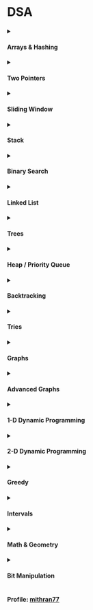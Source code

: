 # DSA

<details>
<summary><h4>Arrays & Hashing</h4></summary>
<ul>
<li><b>🟩 <a href="https://leetcode.com/problems/contains-duplicate/" target="_blank">Contains Duplicate</a></b> <code>Add chars to HashSet while iterating. If already present, return True</code><br>
<a href="dsa/python/ArraysAndHashing/contains-duplicate.py">python</a> | 
<a href="golang/ArraysAndHashing/contains-duplicate.go">go</a>
</li>
<li><b>🟩 <a href="https://leetcode.com/problems/valid-anagram/" target="_blank">Valid Anagram</a></b> <code>If lengths of s and t are not same, return False. Use counter(HashMap) to track character frequencies by incrementing for characters in s and decrementing for those in t. if any counts are not zero, return False; otherwise, return True</code><br>
<a href="dsa/python/ArraysAndHashing/valid-anagram.py">python</a> |
<a href="golang/ArraysAndHashing/valid-anagram.go">go</a> 
</li>
<li><b>🟩 <a href="https://leetcode.com/problems/two-sum/" target="_blank">Two Sum</a></b> <code>Store difference between the target and each number (target - num) in a HashMap with the current index as value. If the required value is already in the HashMap, return a list of indices of the pair that is found</code><br>
<a href="dsa/python/ArraysAndHashing/two-sum.py">python</a> |
<a href="golang/ArraysAndHashing/two-sum.go">go</a> 
</li>
<li><b>🟧 <a href="https://leetcode.com/problems/group-anagrams/" target="_blank">Group Anagrams</a></b> <code>Use a HashMap with char_count[26] tuples as keys, appending words that match the count. Finally, return the HashMap's values.</code><br>
<a href="dsa/python/ArraysAndHashing/group-anagrams.py">python</a> |
<a href="golang/ArraysAndHashing/group-anagrams.go">go</a> 
</li>
<li><b>🟧 <a href="https://leetcode.com/problems/top-k-frequent-elements/" target="_blank">Top K Frequent Elements</a></b> <code>First create a num_count HashMap, from which create an ordered map of counts with corresponding numbers (List[List]). Iterate in reverse, appending numbers to the result, and return when enough values are collected.</code><br>
<a href="dsa/python/ArraysAndHashing/top-k-frequent-elements.py">python</a> |
<a href="golang/ArraysAndHashing/top-k-frequent-elements.go">go</a> 
</li>
<li><b>🟧 <a href="https://neetcode.io/problems/string-encode-and-decode" target="_blank">Encode and Decode Strings</a></b> <code>Use the format < len#word > for encoding. To decode, use two pointers and two while loops to read the length, then append the word slice to the result</code><br>
<a href="dsa/python/ArraysAndHashing/encode-and-decode-strings.py">python</a>
</li>
<li><b>🟧 <a href="https://leetcode.com/problems/product-of-array-except-self/" target="_blank">Product of Array Except Self</a></b> <code>Initialize prod = 1. Loop L-R. First update ans array, ans[i] *= prod. Then update prod, prod *= nums[i], to use in the next iteration. Repeat the process R-L.</code><br>
<a href="dsa/python/ArraysAndHashing/product-of-array-except-self.py">python</a>
</li>
<li><b>🟧 <a href="https://leetcode.com/problems/valid-sudoku/" target="_blank">Valid Sudoku</a></b> <code>Create 3 HashMaps of hash sets for- rows, cols & squares. For squares, use tuple (i // 3, j // 3) as the key. If duplicate in any of the 3 hashsets return False, otherwise add to all 3 maps. Return True at the end</code><br>
<a href="dsa/python/ArraysAndHashing/valid-sudoku.py">python</a>
</li>
<li><b>🟧 <a href="https://leetcode.com/problems/longest-consecutive-sequence/" target="_blank">Longest Consecutive Sequence</a></b> <code>Convert nums to a set. For each number, check if num-1 is present (indicating the start of a sequence). If yes, iteratively check until there are no more num+1 elements in the set. Then update the longest sequence length.</code><br>
<a href="dsa/python/ArraysAndHashing/longest-consecutive-sequence.py">python</a>
</li>
</ul>
</details>

<details>
<summary><h4>Two Pointers</h4></summary>
<ul>
<li><b>🟩 <a href="https://leetcode.com/problems/valid-palindrome/" target="_blank">Valid Palindrome</a></b> <code>Iterate with L & R pointers, skip invalid characters with ASCII range checks, compare in lowercase, finally return True if no mismatches found</code><br>
<a href="dsa/python/TwoPointer/valid-palindrome.py">python</a> | 
<a href="golang/TwoPointer/valid-palindrome.go">go</a>
</li>
<li><b>🟧 <a href="https://leetcode.com/problems/container-with-most-water/" target="_blank">Container With Most Water</a></b> <code>Iterate with L & R pointers, calculate the current area and update max_area if larger, then move pointer with the lower height</code><br>
<a href="dsa/python/TwoPointer/container-with-most-water.py">python</a>
</li>
<li><b>🟧 <a href="https://leetcode.com/problems/two-sum-ii-input-array-is-sorted/" target="_blank">Two Sum II</a></b> <code>Iterate with L & R pointers, adjust pointers based on cur_sum relative to target, and return indices if they match</code><br>
<a href="dsa/python/TwoPointer/two-sum-ii-input-array-is-sorted.py">python</a>
</li>
<li><b>🟥 <a href="https://leetcode.com/problems/3sum/" target="_blank">3Sum</a></b> <code>Sort the array and iterate through nums, skipping duplicates. For each nums[i], set target = -nums[i] and iterate using L & R pointers to find pairs that sum to the target. Add indices on a match, and skip duplicates for L followed by R pointers</code><br>
<a href="dsa/python/TwoPointer/3sum.py">python</a>
</li>
</ul>
</details>

<details>
<summary><h4>Sliding Window</h4></summary>
<blockquote>
<a href="https://leetcode.com/problems/frequency-of-the-most-frequent-element/solutions/1175088/C++-Maximum-Sliding-Window-Cheatsheet-Template/">Template</a>
</blockquote>
<ul>
<li><b>🟩 <a href="https://leetcode.com/problems/best-time-to-buy-and-sell-stock/" target="_blank">Best Time to Buy and Sell Stock</a></b> <code>Set buy to prices[0], iterate through prices calculating profit, and update if larger</code><br>
<a href="dsa/python/SlidingWindow/best-time-to-buy-and-sell-stock.py">python</a> | 
<a href="golang/SlidingWindow/best-time-to-buy-and-sell-stock.go">go</a>
</li>
<li><b>🟧 <a href="https://leetcode.com/problems/longest-substring-without-repeating-characters/" target="_blank">Longest Substring Without Repeating Characters</a></b> <code>Initialize L pointer to 0. Iterate over s, adding characters to a charSet. If duplicate is found, remove characters from left until duplicate is gone. Continuously update longest substring and return it at end</code><br>
<a href="dsa/python/SlidingWindow/longest-substring-without-repeating-characters.py">python</a>
</li>
<li><b>🟧 <a href="https://leetcode.com/problems/longest-repeating-character-replacement/" target="_blank">Longest Repeating Character Replacement</a></b> <code>Set L = 0 and iterate R through s, tracking the max frequency of any character by comparing against the current character count. Adjust L & char frequencies in window while the count of other characters exceeds k using maxf. Continuously update longest substring with repetitions and return it at end</code><br>
<a href="dsa/python/SlidingWindow/longest-repeating-character-replacement.py">python</a>
</li>
<li><b>🟥 <a href="https://leetcode.com/problems/minimum-window-substring/" target="_blank">Minimum Window Substring</a></b> <code>Use 2 HashMaps to track char counts in s and t, and initialize have to 0. Loop through s, updating window counts and incrementing have when (window[c] == count_t[c]). Loop while (have == len(count_t)), if current window is smaller than ans_len, update ans and ans_len. Slide l right, adjusting window[s[l]] & have if window count goes below count_t. Return ans</code><br>
<a href="dsa/python/SlidingWindow/minimum-window-substring.py">python</a>
</li>
<li><b>🟥 <a href="https://leetcode.com/problems/sliding-window-maximum/" target="_blank">Sliding Window Maximum</a></b> <code></code><br>
<a href="dsa/python/SlidingWindow/sliding-window-maximum.py">python</a>
</li>
</ul>
</details>

<details>
<summary><h4>Stack</h4></summary>
<ul>
<li><b>🟩 <a href="https://leetcode.com/problems/valid-parentheses/" target="_blank">Valid Parentheses</a></b> <code>Use a HashMap {')': '('}. Iterate through the string: append open brackets to stack. For closing brackets, return False if the stack is empty or there's a mismatch with stack.pop(). At the end, return whether the stack is empty</code><br>
<a href="dsa/python/Stack/valid-parentheses.py">python</a> | 
<a href="golang/Stack/valid-parentheses.go">go</a>
</li>
<li><b>🟧 <a href="https://leetcode.com/problems/min-stack/" target="_blank">Min Stack</a></b> <code>Use 2 stacks: one for values and one to keep track of the minimum value so far (min_stack). During each insert, push the current minimum onto min_stack.</code><br>
<a href="dsa/python/Stack/min-stack.py">python</a>
</li>
<li><b>🟧 <a href="https://leetcode.com/problems/evaluate-reverse-polish-notation/" target="_blank">Evaluate Reverse Polish Notation</a></b> <code>Use a stack to store operands. When an operator is encountered, pop the last two operands, perform the operation in the correct order, and push the result back onto the stack. At the end, return the last value in the stack</code><br>
<a href="dsa/python/Stack/evaluate-reverse-polish-notation.py">python</a>
</li>
<li><b>🟧 <a href="https://leetcode.com/problems/generate-parentheses/" target="_blank">Generate Parentheses</a></b> <code>Use stack to store braces while generating valid combinations. Define dfs to recursively explore paths, skipping invalid paths based on counts of open & close brackets. Append stack content to the results when both counts equal n. If (o_cnt < n), add opening bracket, call dfs, then backtrack. If (c_cnt < o_cnt), add closing bracket, call dfs, then backtrack again. Return ans finally</code><br>
<a href="dsa/python/Stack/generate-parentheses.py">python</a>
</li>
<li><b>🟧 <a href="https://leetcode.com/problems/daily-temperatures/" target="_blank">Daily Temperatures</a></b> <code>Initialize ans array with 0's. Iterate through temperatures, while using a monotonically decreasing stack to store element index. While (temperature[i] > temperature[stack[top]]), pop from stack and update ans[stack_index] with difference between indices.</code><br>
<a href="dsa/python/Stack/daily-temperatures.py">python</a>
</li>
<li><b>🟧 <a href="https://leetcode.com/problems/car-fleet/" target="_blank">Car Fleet</a></b> <code>Sort (position, speed) pairs by position in ascending order. Iterate through pairs in reverse. For each car, calculate time to reach target; if this time <= the time at top of the stack, it joins the same fleet. Otherwise, add it to the stack. Finally, return the stack’s length as number of fleets</code><br>
<a href="dsa/python/Stack/car-fleet.py">python</a>
</li>
<li><b>🟥 <a href="https://leetcode.com/problems/largest-rectangle-in-histogram/" target="_blank">Largest Rectangle In Histogram</a></b> <code>Maintain a monotonically increasing stack (start, height). Iterate through heights, when a smaller element is found, pop all taller elements from the stack, processing their contribution to max_area and mark the start index of the current element as the last popped pushing current element onto the stack. Run an additional loop for remaining elements in the stack, calculating their heights wrt len(heights), updating max_area. Finally return max_area</code><br>
<a href="dsa/python/Stack/largest-rectangle-in-histogram.py">python</a>
</li>
</ul>
</details>

<details>
<summary><h4>Binary Search</h4></summary>
<blockquote>
<a href="https://leetcode.com/discuss/study-guide/786126/Python-Powerful-Ultimate-Binary-Search-Template.-Solved-many-problems">Template</a>
</blockquote>
<ul>
<li><b>🟩 <a href="https://leetcode.com/problems/binary-search/" target="_blank">Binary Search</a></b> <code>Use 3 pointers: l, r & mid. Compare the mid value with the target and either move the window left/right or return the index if found.</code><br>
<a href="dsa/python/BinarySearch/binary-search.py">python</a> | 
<a href="golang/BinarySearch/binary-search.go">go</a>
</li>
<li><b>🟩 <a href="https://leetcode.com/problems/first-bad-version/" target="_blank">First Bad Version</a></b> <code></code><br>
<a href="dsa/python/BinarySearch/first-bad-version.py">python</a>
</li>
<li><b>🟩 <a href="https://leetcode.com/problems/sqrtx/" target="_blank">Sqrt(x)</a></b> <code></code><br>
<a href="dsa/python/BinarySearch/first-bad-version.py">python</a>
</li>
<li><b>🟩 <a href="https://leetcode.com/problems/sqrtx/" target="_blank">Sqrt(x)</a></b> <code></code><br>
<a href="dsa/python/BinarySearch/first-bad-version.py">python</a>
</li>
<li><b>🟧 <a href="https://leetcode.com/problems/search-a-2d-matrix/" target="_blank">Search a 2D Matrix</a></b> <code>Use binary search to find row, where the target may lie based on row boundaries. If the target isn’t within any of the row ranges, return False. Otherwise, set the row to the last calculated midpoint and perform a binary search within that row for the target</code><br>
<a href="dsa/python/BinarySearch/search-a-2d-matrix.py">python</a>
</li>
<li><b>🟧 <a href="https://leetcode.com/problems/koko-eating-bananas/" target="_blank">Koko Eating Bananas</a></b> <code>Use binary search between 1 and max(piles) to find the minimum eating speed. If a solution meets the hours constraint ℎ, try smaller speeds to minimize further. Return the last speed that satisfies the condition</code><br>
<a href="dsa/python/BinarySearch/koko-eating-bananas.py">python</a>
</li>
<li><b>🟧 <a href="https://leetcode.com/problems/find-minimum-in-rotated-sorted-array/" target="_blank">Find Minimum in Rotated Sorted Array</a></b> <code>Initialize l and r to the start and end. Update ans, as min(ans, nums[mid]). If nums[mid] > nums[r], move window right; otherwise, move window left. Return min(nums[l], ans)</code><br>
<a href="dsa/python/BinarySearch/find-minimum-in-rotated-sorted-array.py">python</a>
</li>
<li><b>🟧 <a href="https://leetcode.com/problems/search-in-rotated-sorted-array/" target="_blank">Search in Rotated Sorted Array</a></b> <code>Use 3 pointers l, r, mid. mid will be apart of either left sorted or right sorted portions. If target is in range of sorted portion then search it, otherwise search other half</code><br>
<a href="dsa/python/BinarySearch/search-in-rotated-sorted-array.py">python</a>
</li>
<li><b>🟧 <a href="https://leetcode.com/problems/time-based-key-value-store/" target="_blank">Time Based Key Value Store</a></b> <code>Use a HashMap to store each key's list of [value, timestamp] pairs. For set, append the pair; for get, use binary search to find the most recent value with a timestamp ≤ the query using the concept of a running result that contains the most recent value found so far. Return it at the end</code><br>
<a href="dsa/python/BinarySearch/time-based-key-value-store.py">python</a>
</li>
<li><b>🟥 <a href="https://leetcode.com/problems/median-of-two-sorted-arrays/" target="_blank">Median of Two Sorted Arrays</a></b> <code></code><br>
<a href="">python</a>
</li>
</ul>
</details>

<details>
<summary><h4>Linked List</h4></summary>
<ul>
<li><b>🟩 <a href="https://leetcode.com/problems/reverse-linked-list/" target="_blank">Reverse Linked List</a></b> <code>Initialize prev, cur = None, head. Iterate through the list, updating prev and cur. At the end, return prev as the new head</code><br>
<a href="dsa/python/LinkedList/reverse-linked-list/reverse-linked-list.py">python</a> | 
<a href="golang/LinkedList/reverse-linked-list.go">go</a>
</li>
<li><b>🟩 <a href="https://leetcode.com/problems/merge-two-sorted-lists/" target="_blank">Merge Two Sorted Lists</a></b> <code>Create an empty node cur with a pointer res. Iterate while both list1 and list2 are not None, adding the node with the lower value to cur. Then if either list is None, append the other list. Finally, return res.next</code><br>
<a href="dsa/python/LinkedList/merge-two-sorted-lists/merge-two-sorted-lists.py">python</a> | 
<a href="golang/LinkedList/merge-two-sorted-lists.go">go</a>
</li>
<li><b>🟩 <a href="https://leetcode.com/problems/linked-list-cycle/" target="_blank">Linked List Cycle</a></b> <code>Initialize f & s pointers to head. Iterate while f and f.next exist, moving f by 2 and s by 1. If they are equal, return True; otherwise, return False</code><br>
<a href="dsa/python/LinkedList/linked-list-cycle.py">python</a> | 
<a href="golang/LinkedList/linked-list-cycle.go">go</a>
</li>
<li><b>🟩 <a href="https://leetcode.com/problems/middle-of-the-linked-list/" target="_blank">Middle of the Linked List</a></b> <code>Use s & f pointing to head. Use loop condition, f and f.next. Run them like tortoise & hare. Return s</code><br>
<a href="dsa/python/LinkedList/middle-of-the-linked-list.py">python</a>
</li>
<li><b>🟩 <a href="https://leetcode.com/problems/palindrome-linked-list/" target="_blank">Palindrome Linked List</a></b> <code>Go to left center. Reverse 2nd half. Compare both from beginning (No need to compare remaining element as it will be middle)</code><br>
<a href="dsa/python/LinkedList/palindrome-linked-list.py">python</a>
</li>
<li><b>🟧 <a href="https://leetcode.com/problems/reorder-list/" target="_blank">Reorder List</a></b> <code>Move the s pointer to the center of the list while ensuring f.next exists. Set s.next as the start of the second half, then set s.next to None to end the first half. Reverse the second list, then use 2 temp variables to merge both halves.</code><br>
<a href="dsa/python/LinkedList/reorder-list.py">python</a>
</li>
<li><b>🟧 <a href="https://leetcode.com/problems/remove-nth-node-from-end-of-list/" target="_blank">Remove Nth Node From End of List</a></b> <code>Create a dummy node pointing to head and assign it to l. Assign r to head and move r forward n times. Then, move both pointers until r reaches the end. Set l.next.next to l.next and return dummy.next</code><br>
<a href="dsa/python/LinkedList/remove-nth-node-from-end-of-list.py">python</a>
</li>
<li><b>🟧 <a href="https://leetcode.com/problems/copy-list-with-random-pointer/" target="_blank">Copy List with Random Pointer</a></b> <code>First, create a map to store the deep copies of each node. Traverse the original linked list, creating deep copies of all nodes. Then, traverse it again to set the next and random pointers for the copied nodes using the map. Finally, return the deep copy of the head node from the map</code><br>
<a href="dsa/python/LinkedList/copy-list-with-random-pointer.py">python</a>
</li>
<li><b>🟧 <a href="https://leetcode.com/problems/add-two-numbers/" target="_blank">Add Two Numbers</a></b> <code>Traverse both input lists using a dummy node and maintain a carry. For each node, sum values and carry, add the remainder to the result list. Continue until both lists are exhausted, handling any leftover carry by adding an extra node. Return dummy.next as the final result</code><br>
<a href="dsa/python/LinkedList/add-two-numbers.py">python</a>
</li>
<li><b>🟧 <a href="https://leetcode.com/problems/lru-cache/" target="_blank">LRU Cache</a></b> <code>Utilize a HashMap for quick value access and a doubly linked list (DLL) to track the order of usage. The DLL has two dummy nodes marking the LRU (left) and MRU (right). For put operations, the DLL functions like a queue, while get operations involve moving nodes to the MRU side, introducing extra complexity</code><br>
<a href="dsa/python/LinkedList/lru-cache.py">python</a>
</li>
<li><b>🟥 <a href="https://leetcode.com/problems/merge-k-sorted-lists/" target="_blank">Merge k Sorted Lists</a></b> <code>Create mergeLists() to merge two lists. While len(lists) > 1, run an inner loop to merge two lists at a time, append the result to mergedLists, and assign mergedLists to lists. Finally, return lists[0]</code><br>
<a href="dsa/python/LinkedList/merge-k-sorted-lists.py">python</a>
</li>
<li><b>🟥 <a href="https://leetcode.com/problems/reverse-nodes-in-k-group/" target="_blank">Reverse Nodes in k-Group</a></b> <code>Use slow (s) and fast (f) pointers to traverse the list with an index counter i. When i is a multiple of k, disconnect f and move it forward. Reverse the sublist from s to f and connect it to the previous tail. Update prev_tail and start the next group from s. After traversal, connect any remaining nodes and return the modified list starting from dummy.next</code><br>
<a href="dsa/python/LinkedList/reverse-nodes-in-k-group.py">python</a>
</li>
</ul>
</details>

<details>
<summary><h4>Trees</h4></summary>
<blockquote>
<a href="https://leetcode.com/discuss/study-guide/1820334/Become-Master-in-Tree">Refresher</a>
</blockquote>
<ul>
<li><b>🟩 <a href="https://leetcode.com/problems/binary-tree-preorder-traversal/" target="_blank">Binary Tree Preorder Traversal</a></b> <code></code><br>
<a href="dsa/python/Trees/binary-tree-preorder-traversal.py">python</a>
</li>
<li><b>🟩 <a href="https://leetcode.com/problems/binary-tree-inorder-traversal/" target="_blank"></a></b> <code>Binary Tree Inorder Traversal</code><br>
<a href="dsa/python/Trees/binary-tree-inorder-traversal.py">python</a>
</li>
<li><b>🟩 <a href="https://leetcode.com/problems/invert-binary-tree/" target="_blank">Invert Binary Tree</a></b> <code>Traverse via dfs(). If node exists, replace left and right. Call dfs(left), then dfs(right)</code><br>
<a href="dsa/python/Trees/invert-binary-tree.py">python</a>
</li>
<li><b>🟩 <a href="https://leetcode.com/problems/maximum-depth-of-binary-tree/" target="_blank">Maximum Depth of Binary Tree</a></b> <code>Use recursive DFS with a leaf case returning 0. At each step, return 1 + the max height of the left and right subtrees</code><br>
<a href="dsa/python/Trees/maximum-depth-of-binary-tree.py">python</a>
</li>
<li><b>🟩 <a href="https://leetcode.com/problems/diameter-of-binary-tree/" target="_blank">Diameter of Binary Tree</a></b> <code>Use a maxHeight function, while before returning the height, maintain the calculate the diameter (l_height+r_height) and update max_diameter. Finally return max_diameter</code><br>
<a href="dsa/python/Trees/diameter-of-binary-tree.py">python</a>
</li>
<li><b>🟩 <a href="https://leetcode.com/problems/diameter-of-binary-tree/" target="_blank">Balanced Binary Tree</a></b> <code>Perform post order dfs, return -1 if subtree is not balanced. </code><br>
<a href="dsa/python/Trees/balanced-binary-tree.py">python</a>
</li>
<li><b>🟩 <a href="https://leetcode.com/problems/same-tree/" target="_blank">Same Tree</a></b> <code>For base cases, return True if both nodes are None. If either is None or values don’t match, return False. In the recursive case, return fn(left) and fn(right)</code><br>
<a href="dsa/python/Trees/same-tree.py">python</a>
</li>
<li><b>🟩 <a href="https://leetcode.com/problems/subtree-of-another-tree/" target="_blank">Subtree of Another Tree</a></b> <code>Create a separate fn isSameTree() and perform BFS on the root. At each node, if isSameTree(node, subTree) return True. Finally if no same trees were found, return False</code><br>
<a href="dsa/python/Trees/subtree-of-another-tree.py">python</a>
</li>
<li><b>🟧 <a href="https://leetcode.com/problems/lowest-common-ancestor-of-a-binary-search-tree/" target="_blank">Lowest Common Ancestor of a Binary Search Tree</a></b> <code>While True: if root.val > p and q, move left. If root.val < p and q, move right. Otherwise, if root lies between p and q or equals p or q, return root</code><br>
<a href="dsa/python/Trees/lowest-common-ancestor.py">python</a>
</li>
<li><b>🟧 <a href="https://leetcode.com/problems/binary-tree-level-order-traversal/" target="_blank">Binary Tree Level Order Traversal</a></b> <code>Add root to a Q. While the Q is not empty, initialize a level array. Run an inner loop for len(Q), adding node.val to level and left & right children back to the Q. If level is not empty, add it to res. Finally, return res</code><br>
<a href="dsa/python/Trees/binary-tree-level-order-traversal.py">python</a>
</li>
<li><b>🟧 <a href="https://leetcode.com/problems/binary-tree-level-order-traversal/" target="_blank">Binary Tree Right Side View</a></b> <code></code><br>
<a href="dsa/python/Trees/binary-tree-right-side-view.py">python</a>
</li>
<li><b>🟧 <a href="https://leetcode.com/problems/count-good-nodes-in-binary-tree/" target="_blank">Count Good Nodes in Binary Tree</a></b> <code></code><br>
<a href="dsa/python/Trees/count-good-nodes-in-binary-tree.py">python</a>
</li>
<li><b>🟧 <a href="https://leetcode.com/problems/validate-binary-search-tree/" target="_blank">Validate Binary Search Tree</a></b> <code>Define valid() with node, left, and right values. If node is None, return True. If node.val is not between left and right, return False. Recursively return valid(node.left, left, node.val) and valid(node.right, node.val, right)</code><br>
<a href="dsa/python/Trees/validate-binary-search-tree.py">python</a>
</li>
<li><b>🟧 <a href="https://leetcode.com/problems/kth-smallest-element-in-a-bst/" target="_blank">Kth Smallest Element in a BST</a></b> <code>Use a single pointer and a stack. Iterate while stack or pointer are not empty. Push cur.left to the stack, until cur.left is None. Pop from the stack, decrement k, and check if k == 0 to return the node's value. Otherwise, set cur to cur.right and continue</code><br>
<a href="dsa/python/Trees/kth-smallest-element-in-a-bst.py">python</a>
</li>
<li><b>🟧 <a href="https://leetcode.com/problems/construct-binary-tree-from-preorder-and-inorder-traversal/" target="_blank">Construct Binary Tree from Preorder and Inorder Traversal</a></b> <code>If either traversal is empty, return None. The 1st element in preorder is the root. Use inorder to find the root's index (mid). In inorder, elements left of mid are the left subtree, and elements right of mid are the right subtree. Recursively build subtrees.</code><br>
<a href="dsa/python/Trees/construct-binary-tree-from-preorder-and-inorder-traversal.py">python</a>
</li>
<li><b>🟥 <a href="https://leetcode.com/problems/binary-tree-maximum-path-sum/" target="_blank">Binary Tree Maximum Path Sum</a></b> <code>Perform a postorder traversal to calculate the path sum, of the max height of the left(l) and right(r) subtrees, treating negative values as 0. For each node, update the max_path_sum if (n.val + l + r) exceeds the current maximum. Return the path sum contribution of node as (n.val + max(l, r)). Finally, return max_path_sum</code><br>
<a href="dsa/python/Trees/binary-tree-maximum-path-sum.py">python</a>
</li>
<li><b>🟥 <a href="https://leetcode.com/problems/serialize-and-deserialize-binary-tree/" target="_blank">Serialize And Deserialize Binary Tree</a></b> <code>Use the same traversal for encoding and decoding. For encoding, if a node is None, add 'N' to res; otherwise, add str(node.val). For decoding, split the string by ','; if 'N', return None, otherwise return TreeNode(val) while incrementing self.i. Finally, return the root.</code><br>
<a href="dsa/python/Trees/serialize-and-deserialize-binary-tree.py">python</a>
</li>
</ul>
</details>

<details>
<summary><h4>Heap / Priority Queue</h4></summary>
<ul>
<li><b>🟩 <a href="https://leetcode.com/problems/kth-largest-element-in-a-stream/" target="_blank">Kth Largest Element in a Stream</a></b> <code></code><br>
<a href="dsa/python/Heap-PriorityQueue/kth-largest-element-in-a-stream.py">python</a>
</li>
<li><b>🟩 <a href="https://leetcode.com/problems/last-stone-weight/" target="_blank">Last Stone Weight</a></b> <code>Use a max-heap to repeatedly extract the two largest stones, smash them, and push the remaining stone back into the heap if any. Return the last stone in the heap or 0 if the heap is empty.</code><br>
<a href="dsa/python/Heap-PriorityQueue/last-stone-weight.py">python</a>
</li>
<li><b>🟧 <a href="https://leetcode.com/problems/k-closest-points-to-origin/" target="_blank">K Closest Points to Origin</a></b> <code>Use a min-heap to store vertices sorted by Euclidean distance. Repeatedly pop elements from the heap until the k-th smallest is reached, and then return it.</code><br>
<a href="dsa/python/Heap-PriorityQueue/k-closest-points-to-origin.py">python</a>
</li>
<li><b>🟧 <a href="https://leetcode.com/problems/kth-largest-element-in-an-array/" target="_blank">Kth Largest Element in an Array</a></b> <code>Use a max-heap and heapify the array. Keep popping elements until we reach the kth largest, then return it</code><br>
<a href="dsa/python/Heap-PriorityQueue/kth-largest-element-in-an-array.py">python</a>
</li>
<li><b>🟧 <a href="https://leetcode.com/problems/k-closest-points-to-origin/" target="_blank">Task Schedule</a></b> <code></code><br>
<a href="dsa/python/Heap-PriorityQueue/task-scheduler.py">python</a>
</li>
<li><b>🟧 <a href="https://leetcode.com/problems/k-closest-points-to-origin/" target="_blank">Design Twitter</a></b> <code>The system consists of a User class to manage user data (like following and tweet_head) and a Tweet class representing a singly linked list node with created_at and the next tweet. The Twitter class manages users through a user_map and handles follow/unfollow by creating users if needed and updating their following sets. Posting a tweet updates the user’s tweet_head with a new tweet node. To generate a news feed, a max-heap is built using tweet_heads of the user’s followees (including self), and tweets are extracted up to the feed size, with the next tweets from each list added back to the heap for chronological ordering.</code><br>
<a href="dsa/python/Heap-PriorityQueue/design-twitter/design-twitter.py">python</a>
</li>
<li><b>🟧 <a href="https://leetcode.com/problems/k-closest-points-to-origin/" target="_blank">Find Median From Data Stream</a></b> <code></code><br>
<a href="dsa/python/Heap-PriorityQueue/k-closest-points-to-origin.py">python</a>
</li>
</ul>
</details>

<details>
<summary><h4>Backtracking</h4></summary>
<blockquote>
<a href="https://leetcode.com/problems/subsets/solutions/27281/a-general-approach-to-backtracking-questions-in-java-subsets-permutations-combination-sum-palindrome-partitioning/">Template</a>
</blockquote>
<ul>
<li><b>🟧 <a href="https://leetcode.com/problems/subsets/" target="_blank">Subsets</a></b> <code>Implement a dfs() method that takes an iterator and uses the pick-and-no-pick algorithm to explore subsets. At each step, include the current element & skip it. Add the current subset to the result list when the iterator reaches the end of nums</code><br>
<a href="dsa/python/Backtracking/subsets.py">python</a>
</li>
<li><b>🟧 <a href="https://leetcode.com/problems/combination-sum/" target="_blank">Combination Sum</a></b> <code>Define dfs(i, cur, total). Base cases: if target == total, append cur.copy() to res and return. If idx >= len(nums) or total > target, return. Append nums[i] to cur, add to total, then call dfs(). After, pop() from cur, subtract nums[i] from total, increment i, and call dfs() again. Finally, return res</code><br>
<a href="dsa/python/Backtracking/combination-sum/combination-sum.py">python</a>
</li>
<li><b>🟧 <a href="https://leetcode.com/problems/permutations/" target="_blank">Permutations</a></b> <code>Define backtrack(cur), with BC: if len(cur) == len(nums), add it to res and return. Otherwise loop through nums, if n is not in cur add it, and recursively call backtrack with the new cur, then pop the element and continue the iteration. Return res at the end</code><br>
<a href="dsa/python/Backtracking/permutations.py">python</a>
</li>
<li><b>🟧 <a href="https://leetcode.com/problems/subsets-ii/" target="_blank">Subsets II</a></b> <code>Sort input array to group duplicates, then use backtracking to generate subsets by either including the current element (pick) or skipping it (no-pick); before making no-pick recursive call, ensure duplicates are skipped by advancing the index to the next unique value, thereby avoiding duplicates</code><br>
<a href="dsa/python/Backtracking/subsets-ii.py">python</a>
</li>
<li><b>🟧 <a href="https://leetcode.com/problems/combination-sum-ii/" target="_blank">Combination Sum II</a></b> <code>Sort the array to handle duplicates efficiently, then use backtracking to explore combinations while maintaining a running total. Append valid combinations when the total matches the target and terminate early if it exceeds the target. Skip duplicate elements during iteration to avoid redundant results</code><br>
<a href="dsa/python/Backtracking/combination-sum/combination-sum-ii.py">python</a>
<li><b>🟧 <a href="https://leetcode.com/problems/word-search/" target="_blank">Word Search</a></b> <code>Define dfs(r, c, i). If i == len(word), return True. If r or c are out of bounds, characters don't match, or the cell is already in the path, return False. If the current cell matches word[i], add it to the path, and recursively check neighboring cells recording result. backtrack by removing the cell from the path and return result</code><br>
<a href="dsa/python/Backtracking/word-search.py">python</a>
</li>
<li><b>🟧 <a href="https://leetcode.com/problems/letter-combinations-of-a-phone-number/" target="_blank">Letter Combinations of a Phone Number</a></b> <code></code><br>
<a href="">python</a>
</li>
<li><b>🟧 <a href="https://leetcode.com/problems/n-queens/" target="_blank">N Queens</a></b> <code></code><br>
<a href="">python</a>
</li>
</ul>
</details>

<details>
<summary><h4>Tries</h4></summary>
<ul>
<li><b>🟧 <a href="https://leetcode.com/problems/implement-trie-prefix-tree/" target="_blank">Implement Trie Prefix Tree</a></b> <code>Use a TrieNode with a children HashMap and a boolean end_of_word set to False. For insert, traverse the Trie from the root, creating a new TrieNode for each letter in the word if it doesn't already exist in children, and move to the node. After processing all letters, mark end_of_word as True. For search, traverse from the root, checking if each letter exists in children. If any letter is missing, return False; otherwise, continue to the next node. After processing all letters, return whether end_of_word is True for the final node. For startsWith: Follow the same logic as Search(), but finally return True irrespective if we reached an end_of_word or not.</code><br>
<a href="dsa/python/Tries/implement-trie-prefix-tree.py">python</a>
</li>
<li><b>🟧 <a href="https://leetcode.com/problems/design-add-and-search-words-data-structure/" target="_blank">Design Add and Search Words Data Structure</a></b> <code>In the AddWord method, the process remains identical to the insert method in a Trie. For search, a recursive approach is used: if the current character is not '.', check if it exists in the current node's children and continue the search(return False if not present). If the character is '.', recursively explore all children nodes, returning True if any branch leads to a match. If no valid path exists, return False</code><br>
<a href="dsa/python/Tries/design-add-and-search-words-data-structure.py">python</a>
</li>
<li><b>🟥 <a href="" target="_blank">Word Search II</a></b> <code>Insert words into a Trie, then traverse the board recursively, exploring neighbors to match characters with Trie nodes. Terminate on mismatches and backtrack by marking and unmarking visited cells. Trie traversal handles mismatches, so explicit backtracking on the Trie isn’t needed</code><br>
<a href="dsa/python/Tries/word-search-ii.py">python</a>
</li>
</ul>
</details>

<details>
<summary><h4>Graphs</h4></summary>
<ul>
<li><b>🟧 <a href="https://leetcode.com/problems/number-of-islands/" target="_blank">Number of Islands</a></b> <code>Define dfs(r, c) with BC: return if r or c are out of bounds, if grid[r][c] is not "1", or if (r, c) is in the visited set. If conditions are met, add (r, c) to visited and perform dfs on its four neighbors. Use a nested loop for r and c, and if grid[r][c] is "1" and not in visited, increment the islands and call dfs(r, c)</code><br>
<a href="dsa/python/Graphs/number-of-islands.py">python</a>
</li>
<li><b>🟧 <a href="https://leetcode.com/problems/max-area-of-island/" target="_blank">Max Area of Island</a></b> <code>Define dfs(r, c) with BC: return 0 if r or c are out of bounds, or if (r, c) is in the visited set. If conditions are met, add (r, c) to visited and return (1 + sum of dfs on each of its four neighbors). Use a nested loop for r and c, and maintain a running max_area updated with the result of each dfs call. Return max_area at the end</code><br>
<a href="dsa/python/Graphs/max-area-of-island.py">python</a>
</li>
<li><b>🟧 <a href="https://leetcode.com/problems/clone-graph/" target="_blank">Clone Graph</a></b> <code>Create a HashMap to track visited nodes. Define dfs(node) with a BC: if node is already visited, return its corresponding value from the HashMap. Otherwise, create a copy with node.val & map it in the HashMap. Then iterate through node's neighbors, appending the result of dfs(neighbor) to copy's neighbors. Finally, return the copy</code><br>
<a href="dsa/python/Graphs/clone-graph.py">python</a>
</li>
<li><b>🟧 <a href="https://neetcode.io/problems/islands-and-treasure" target="_blank">Islands and Treasure</a></b> <code>Loop across the grid till we find a treasure. Maintain running minimums for all non (-1 & 0) neighbours. Use a visited set to avoid revisits in each backtrack. and avoid traversing if we find another 0. Return the grid modified in place at the end</code><br>
<a href="dsa/python/Graphs/walls-and-gates.py">python</a>
</li>
<li><b>🟧 <a href="https://leetcode.com/problems/rotting-oranges/" target="_blank">Rotting Oranges</a></b> <code>Iterate through cells in the grid to collect 2's in a q and maintain a count of 1's(fresh). Execture BFS on 2's and change neighbours with 1->2, and updating fresh. Gate BFS while, with fresh > 0 for a potential early exit. And finally return minutes if no ones remain otherwise -1</code><br>
<a href="dsa/python/Graphs/rotting-oranges.py">python</a>
</li>
<li><b>🟧 <a href="https://leetcode.com/problems/pacific-atlantic-water-flow/" target="_blank">Pacific Atlantic Water Flow</a></b> <code>Define dfs(r, c, pre_height) with BC: return if current cell (r, c) is out of bounds, has (height < pre_height), or already in visited. Use 2 HashSets to track cells reachable from the pac and atl oceans. Loop through cols to add nodes reachable from the first and last row to the Pacific and Atlantic sets. Similarly, loop through rows to add nodes reachable from the first and last column. Finally, loop through the grid(r & c) and add cells that reach both oceans to the result, and return it.</code><br>
<a href="dsa/python/Graphs/pacific-atlantic-water-flow.py">python</a>
</li>
<li><b>🟧 <a href="https://leetcode.com/problems/surrounded-regions/" target="_blank">Surrounded Regions</a></b> <code>Run dfs from edges of board marking all reachable O's as T's. Iterate through board, changing all O's to X's followed by all T's to O's</code><br>
<a href="dsa/python/Graphs/surrounded-regions.py">python</a>
</li>
<li><b>🟧 <a href="https://leetcode.com/problems/course-schedule/" target="_blank">Course Schedule</a></b> <code>Create adjacency list for directed graph. Define dfs(c) with BCs: if course already visited, return False; if course has no dependencies, return True. For each course, Add it to visited, check its dependencies with dfs(). If any dfs() call fails, return False. After processing, remove course from visited, empty adj[c] and return True. If dfs() fails for any course, return False; otherwise, return True.</code><br>
<a href="dsa/python/Graphs/course-schedule.py">python</a>
</li>
<li><b>🟧 <a href="https://leetcode.com/problems/course-schedule-ii/" target="_blank">Course Schedule II</a></b> <code>Similar to original problem, Maintain a cycle set, that works similar to the visit set. After we remove from the cycle set, add to visit set & res, for the True base condition, check if course exists in visit set instead of whether pre_reqs are empty. Return [], if dfs failed, otherwise return res</code><br>
<a href="dsa/python/Graphs/course-schedule-ii.py">python</a>
</li>
<li><b>🟧 <a href="https://leetcode.com/problems/graph-valid-tree/" target="_blank">Graph Valid Tree</a></b> <code>Create an adjacency list for each node using a HashMap (undirected graph). Use a set to track visited nodes. Define dfs(i, prev) with BC: if node already visited, return False. For each node, iterate through its neighbors, skipping previous node. If any check fails, return False, otherwise finally True. Return dfs(0, -1) and (len(visited) == n)</code><br>
<a href="dsa/python/Graphs/graph-valid-tree.py">python</a>
</li>
<li><b>🟧 <a href="https://leetcode.com/problems/number-of-connected-components-in-an-undirected-graph/" target="_blank">Create adjacency list for each vertex and a visited list for each n ([False] * n), For each vertex, if not visited, run dfs and increase component count. Finally return components.</code><br>
<a href="dsa/python/Graphs/number-of-connected-components-in-an-undirected-graph.py">python</a>
</li>
<li><b>🟧 <a href="https://leetcode.com/problems/redundant-connection/" target="_blank">Redundant Connection</a></b> <code></code><br>
<a href="dsa/python/Graphs/redundant-connection.py">python</a>
</li>
<li><b>🟥 <a href="https://leetcode.com/problems/word-ladder/" target="_blank">Word Ladder</a></b> <code>Add beginning word to wordList & Create adjancy List {pattern: [word]}. Perform BFS, returning res if there is a match, otherwise add all unvisited neighbors of the word to the q incrementing res with each level of breadth. Finally return 0 if word not found</code><br>
<a href="dsa/python/Graphs/word-ladder.py">python</a>
</li>
<li><b>🟥 <a href="https://leetcode.com/problems/minimize-malware-spread/" target="_blank">Minimize Malware Spread</a></b> <code>https://github.com/doocs/leetcode/blob/main/solution/0900-0999/0924.Minimize%20Malware%20Spread/README_EN.md</code><br>
<a href="dsa/python/Graphs/minimize-malware-spread.py">python</a>
</li>
</ul>
</details>

<details>
<summary><h4>Advanced Graphs</h4></summary>
</details>

<details>
<summary><h4>1-D Dynamic Programming</h4></summary>
<ul>
<li><b>🟩 <a href="https://leetcode.com/problems/climbing-stairs/" target="_blank">Climbing Stairs</a></b> <code>Use bottom-up DP. Initialize f and s to 1. Iterate (n - 1) times, updating f as- sum of f + s and setting s to old value of f. Finally return f</code><br>
<a href="dsa/python/1D-DynamicProgramming/climbing-stairs.py">python</a>
</li>
<li><b>🟧 <a href="https://leetcode.com/problems/house-robber/" target="_blank">House Robber</a></b> <code>Use 2 pointers f and s initialized to 0. Loop through nums, calculate take as (n + s) and not_take as f. Update s to current f and f to the max(take, not_take). Finally, return f</code><br>
<a href="dsa/python/1D-DynamicProgramming/house-robber/house-robber.py">python</a>
</li>
<li><b>🟧 <a href="https://leetcode.com/problems/house-robber-ii/" target="_blank">House Robber II</a></b> <code>Define function rob1(). If nums size is 1, return nums[0]. Otherwise, return maximum of rob1(nums[1:]) and rob1(nums[:len(nums)-1])</code><br>
<a href="dsa/python/1D-DynamicProgramming/house-robber-ii.py">python</a>
</li>
<li><b>🟧 <a href="https://leetcode.com/problems/longest-palindromic-substring/" target="_blank">Longest Palindromic Substring</a></b> <code>Initialize res as "" and res_len as 0. Loop through the string, checking for odd-length (l, r = i, i) and even-length (l, r = i, i+1) palindromes. Update res and res_len whenever a longer palindrome is found. Finally, return res</code><br>
<a href="dsa/python/1D-DynamicProgramming/longest-palindromic-substring.py">python</a>
</li>
<li><b>🟧 <a href="https://leetcode.com/problems/palindromic-substrings/" target="_blank">Palindromic Substrings</a></b> <code>Initialize count to 0. Loop through the string, checking for odd-length (l, r = i, i) and even-length (l, r = i, i+1) palindromes using expand-from-center algorithm. Increment count for each palindrome found, and return total count at the end</code><br>
<a href="dsa/python/1D-DynamicProgramming/palindromic-substrings.py">python</a>
</li>
<li><b>🟧 <a href="https://leetcode.com/problems/decode-ways/" target="_blank">Decode Ways</a></b> <code>BCs: If s is '' or starts with '0', return 0. If s length is 1, return 1. Initialize upto_prev and upto_cur to 1. Loop from 1 to len(s). Convert s[i] and (s[i-1] + s[i]) to 0-based integers. If cur > 0, add upto_cur to val. If prev forms a number between 10 and 26, add upto_prev to val. Update upto_prev to upto_cur and upto_cur to val. Finally, return upto_cur</code><br>
<a href="dsa/python/1D-DynamicProgramming/decode-ways.py">python</a>
</li>
<li><b>🟧 <a href="https://leetcode.com/problems/coin-change/" target="_blank">Coin Change</a></b> <code>Use tabulation to create a DP array of size amount + 1, initialized to amount + 1. For each amount from 1 to amount, loop through each coin and update dp[a] to the minimum of dp[a] and 1 + dp[a - c]. Return dp[amount] if it's updated, otherwise return -1.</code><br>
<a href="dsa/python/1D-DynamicProgramming/coin-change.py">python</a>
</li>
<li><b>🟧 <a href="https://leetcode.com/problems/maximum-product-subarray/" target="_blank">Maximum Product Subarray</a></b> <code>Initialize cur_max and cur_min to 1 & res to nums[0]. Loop through nums, updating cur_max as the maximum and cur_min as the minimum of (n * cur_max, n * cur_min, n) for each n. Update res as the maximum of res and cur_max. Return res</code><br>
<a href="dsa/python/1D-DynamicProgramming/maximum-product-subarray.py">python</a>
</li>
<li><b>🟧 <a href="https://leetcode.com/problems/word-break/" target="_blank">Word Break</a></b> <code>Initialize DP array with False and set the last element to True. Loop through the string in reverse, checking each substring against the list of words. If a match is found, update the DP array at the current index to dp[i + len(w)] and break the inner loop. Finally, return the value of dp[0]</code><br>
<a href="dsa/python/1D-DynamicProgramming/word-break.py">python</a>
</li>
<li><b>🟧 <a href="https://leetcode.com/problems/longest-increasing-subsequence/" target="_blank">Longest Increasing Subsequence</a></b> <code>Declare a dp array initialized to 1 for each element in nums. Loop through nums in reverse, for each element, loop again from i + 1 to len(nums). If nums[i] < nums[j], update dp[i] to max(dp[i], 1 + dp[j]). Finally, return the maximum value in dp</code><br>
<a href="dsa/python/1D-DynamicProgramming/longest-increasing-subsequence.py">python</a>
</li>
</ul>
</details>

<details>
<summary><h4>2-D Dynamic Programming</h4></summary>
</details>

<details>
<summary><h4>Greedy</h4></summary>
</details>

<details>
<summary><h4>Intervals</h4></summary>
<ul>
<li><b>🟩 <a href="https://leetcode.com/problems/meeting-rooms/" target="_blank">Meeting Rooms</a></b> <code>Sort intervals by start time. Iterate from [1..len(intervals)], if (interval[i-1].end > interval[i].start) return False. Otherwise True</code><br>
<a href="dsa/python/Intervals/meeting-rooms.py">python</a>
</li>
<li><b>🟧 <a href="https://leetcode.com/problems/meeting-rooms-ii/" target="_blank">Meeting Rooms II</a></b> <code>Create 2 arrays of sorted start and end times, Iterate while s < len(intervals). if start[s] < end[e], increment count and s. else increment e and decrement count. Update rooms at the end of each iteration. Finally return rooms</code><br>
<a href="dsa/python/Intervals/meeting-rooms-ii.py">python</a>
</li>
<li><b>🟧 <a href="https://leetcode.com/problems/insert-interval/" target="_blank">Insert Interval</a></b> <code>Sort intervals. Add intervals to res, that end before newInterval starts(intervals[i][1] < newInterval[0]). Then, merge newInterval to reflect all overlapping intervals(intervals[i][0] <= newInterval[1]). Then, add any remaining intervals. Return res</code><br>
<a href="dsa/python/Intervals/insert-interval.py">python</a>
</li>
<li><b>🟧 <a href="https://leetcode.com/problems/merge-intervals/" target="_blank">Merge Intervals</a></b> <code>Sort intervals based on starts. Create result array with 1st element of interval. Iterate through intervals from index 1, if the end of last interval in res is >= start of current interval, then update the end of the interval in res to max(end of current, end of res[-1]), otherwise add current to res. Return res finally</code><br>
<a href="dsa/python/Intervals/merge-intervals.py">python</a>
</li>
<li><b>🟧 <a href="https://leetcode.com/problems/non-overlapping-intervals/" target="_blank">Non Overlapping Intervals</a></b> <code></code><br>
<a href="dsa/python/Intervals/non-overlapping-intervals.py">python</a>
</li>
<li><b>🟥 <a href="https://leetcode.com/problems/minimum-interval-to-include-each-query/" target="_blank">Minimum Interval to Include Each Query</a></b> <code></code><br>
<a href="">python</a>
</li>
<li><b>🟥 <a href="https://leetcode.com/problems/number-of-flowers-in-full-bloom/" target="_blank">Number of Flowers in Full Bloom</a></b> <code>Create arrays with (people, idx), start and end times. Heapify the start and end arrays. Loop through a sorted array of people, increment the count while start_time <= p, and decrement it when end_time < p. Assign count to res[i], then return the final res</code><br>
<a href="dsa/python/Intervals/number-of-flowers-in-full-bloom.py">python</a>
</li>
</ul>
</details>

<details>
<summary><h4>Math & Geometry</h4></summary>
</details>

<details>
<summary><h4>Bit Manipulation</h4></summary>
</details>


<h4>Profile: <a href="https://leetcode.com/u/mithran77/">mithran77</a></h4>